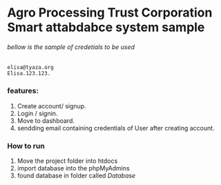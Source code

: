 # Agro Processing Trust Corporation Smart attabdabce system sample

###### bellow is the sample of credetials to be used
```
elisa@tyaza.org
Elisa.123.123.
```

### features:
1. Create account/ signup.
2. Login / signin.
3. Move to dashboard.
4. sendding email containing credentials of User after creating account.

### How to run
1. Move the project folder into htdocs
2. import database into the phpMyAdmins
3. found database in folder called *Database*

